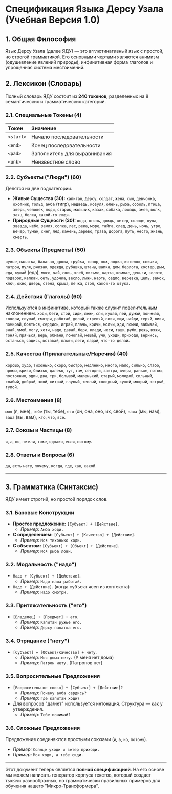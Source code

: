 # **Спецификация Языка Дерсу Узала (Учебная Версия 1.0)**

## 1. Общая Философия

Язык Дерсу Узала (далее ЯДУ) — это агглютинативный язык с простой, но строгой грамматикой. Его основными чертами являются анимизм (одушевление явлений природы), инфинитивная форма глаголов и упрощенная система местоимений.

## 2. Лексикон (Словарь)

Полный словарь ЯДУ состоит из **240 токенов**, разделенных на 8 семантических и грамматических категорий.

### 2.1. Специальные Токены (4)
| Токен | Значение |
|:---|:---|
| `<start>` | Начало последовательности |
| `<end>` | Конец последовательности |
| `<pad>` | Заполнитель для выравнивания |
| `<unk>` | Неизвестное слово |

### 2.2. Субъекты ("Люди") (60)
Делятся на две подкатегории.
*   **Живые Существа (30):**
    `капитан`, `Дерсу`, `солдат`, `жена`, `сын`, `девчонка`, `охотник`, `гольд`, `амба` (тигр), `медведь`, `козуля`, `олень`, `рыба`, `соболь`, `птица`, `зверь`, `человек`, `люди`, `старик`, `мальчик`, `казак`, `собака`, `лошадь`, `змея`, `волк`, `заяц`, `белка`, `какой-то люди`.
*   **Природные Сущности (30):**
    `вода`, `огонь`, `дождь`, `ветер`, `солнце`, `луна`, `звезда`, `небо`, `земля`, `сопка`, `лес`, `река`, `море`, `тайга`, `след`, `день`, `ночь`, `утро`, `вечер`, `туман`, `снег`, `лёд`, `камень`, `дерево`, `трава`, `дорога`, `путь`, `место`, `жизнь`, `смерть`.

### 2.3. Объекты (Предметы) (50)
`ружье`, `палатка`, `балаган`, `дрова`, `трубка`, `топор`, `нож`, `лодка`, `котелок`, `спички`, `патрон`, `пуля`, `рюкзак`, `одежда`, `рубашка`, `штаны`, `шапка`, `дом`, `берлога`, `костер`, `дым`, `еда`, `кушай` (еда), `мясо`, `чай`, `соль`, `хлеб`, `письмо`, `карта`, `компас`, `деньги`, `золото`, `подарок`, `капкан`, `сеть`, `удочка`, `весло`, `лыжи`, `нарты`, `седло`, `веревка`, `цепь`, `замок`, `ключ`, `окно`, `дверь`, `стена`, `крыша`, `печка`, `стол`, `какой-то штука`.

### 2.4. Действия (Глаголы) (60)
Используются в инфинитиве, который также служит повелительным наклонением.
`ходи`, `беги`, `стой`, `сиди`, `лежи`, `спи`, `кушай`, `пей`, `думай`, `понимай`, `говори`, `слушай`, `смотри`, `работай`, `делай`, `стреляй`, `лови`, `ищи`, `найди`, `теряй`, `живи`, `помирай`, `бояться`, `сердись`, `играй`, `плачь`, `кричи`, `молчи`, `жди`, `помни`, `забывай`, `знай`, `умей`, `могу`, `хоти`, `надо`, `давай`, `бери`, `клади`, `неси`, `тащи`, `руби`, `режь`, `вяжи`, `гоняй`, `прячься`, `верь`, `обмани`, `помогай`, `мешай`, `учи`, `уходи`, `приходи`, `вернись`, `останься`, `садись`, `вставай`, `плыви`, `лети`, `падай`, `что-то делай`.

### 2.5. Качества (Прилагательные/Наречия) (40)
`хорошо`, `худо`, `тихонько`, `скоро`, `быстро`, `медленно`, `много`, `мало`, `сильно`, `слабо`, `прямо`, `криво`, `близко`, `далеко`, `тут`, `там`, `сегодня`, `завтра`, `вчера`, `раньше`, `потом`, `постоянно`, `один`, `два`, `три`, `большой`, `маленький`, `старый`, `молодой`, `сильный`, `слабый`, `добрый`, `злой`, `хитрый`, `глупый`, `теплый`, `холодный`, `сухой`, `мокрый`, `острый`, `тупой`.

### 2.6. Местоимения (8)
`моя` (я, мне), `тебе` (ты, тебе), `его` (он, она, оно, их, свой), `наша` (мы, нам), `ваша` (вы, вам), `кто`, `что`, `все`.

### 2.7. Союзы и Частицы (8)
`и`, `а`, `но`, `не` `или`, `тоже`, `однако`, `если`, `потому`.

### 2.8. Ответы и Вопросы (6)
`да`, `есть` `нету`, `почему`, `когда`, `где`, `как`, `какой`.

---

## 3. Грамматика (Синтаксис)

ЯДУ имеет строгий, но простой порядок слов.

### 3.1. Базовые Конструкции
*   **Простое предложение:** `[Субъект] + [Действие]`.
    *   *Пример:* `Амба ходи.`
*   **С определением:** `[Субъект] + [Качество] + [Действие]`.
    *   *Пример:* `Моя тихонько ходи.`
*   **С объектом:** `[Субъект] + [Объект] + [Действие]`.
    *   *Пример:* `Моя рыба лови.`

### 3.2. Модальность ("надо")
*   `Надо + [Субъект] + [Действие]`.
    *   *Пример:* `Надо наша работай.`
*   `Надо + [Действие]`. (когда субъект ясен из контекста)
    *   *Пример:* `Надо смотри.`

### 3.3. Притяжательность ("его")
*   `[Владелец] + [Предмет] + его`.
    *   *Пример:* `Капитан ружье его.`
    *   *Пример:* `Дерсу палатка его.`

### 3.4. Отрицание ("нету")
*   `[Субъект] + [Объект/Качество] + нету`.
    *   *Пример:* `Моя дома нету.` (У меня нет дома)
    *   *Пример:* `Патрон нету.` (Патронов нет)

### 3.5. Вопросительные Предложения
*   `[Вопросительное слово] + [Субъект] + [Действие]?`
    *   *Пример:* `Почему амба сердись?`
    *   *Пример:* `Где капитан ходи?`
*   Для вопросов "да/нет" используется интонация. Структура — как у утверждения.
    *   *Пример:* `Тебе понимай?`

### 3.6. Сложные Предложения
Предложения соединяются простыми союзами (`и`, `а`, `но`, `потому`).
*   *Пример:* `Солнце уходи и ветер приходи.`
*   *Пример:* `Моя ходи, а тебе сиди.`

---

Этот документ теперь является **полной спецификацией**. На его основе мы можем написать генератор корпуса текстов, который создаст тысячи разнообразных, но грамматически правильных примеров для обучения нашего "Микро-Трансформера".